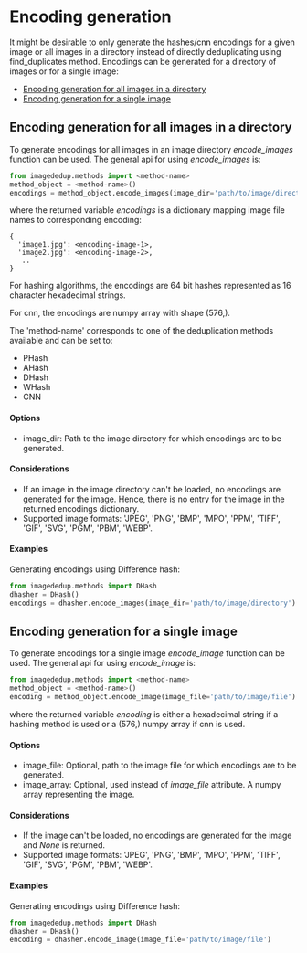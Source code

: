 # Encoding generation
It might be desirable to only generate the hashes/cnn encodings for a given image or all images in a directory instead
of directly deduplicating using find_duplicates method. Encodings can be generated for a directory of images or for a 
single image:

- [Encoding generation for all images in a directory](#encoding-generation-for-all-images-in-a-directory)
- [Encoding generation for a single image](#encoding-generation-for-a-single-image)


## Encoding generation for all images in a directory
To generate encodings for all images in an image directory *encode_images* function can be used. The general api for 
using *encode_images* is:
```python
from imagededup.methods import <method-name>
method_object = <method-name>()
encodings = method_object.encode_images(image_dir='path/to/image/directory')
```
where the returned variable *encodings* is a dictionary mapping image file names to corresponding encoding:
```
{
  'image1.jpg': <encoding-image-1>,
  'image2.jpg': <encoding-image-2>,
   ..
}
```
For hashing algorithms, the encodings are 64 bit hashes represented as 16 character hexadecimal strings.

For cnn, the encodings are numpy array with shape (576,).

The 'method-name' corresponds to one of the deduplication methods available and can be set to:

- PHash
- AHash
- DHash
- WHash
- CNN


#### Options
- image_dir: Path to the image directory for which encodings are to be generated.

#### Considerations

- If an image in the image directory can't be loaded, no encodings are generated for the image. Hence, there is no entry 
for the image in the returned encodings dictionary.
- Supported image formats: 'JPEG', 'PNG', 'BMP', 'MPO', 'PPM', 'TIFF', 'GIF', 'SVG', 'PGM', 'PBM', 'WEBP'.

#### Examples

Generating encodings using Difference hash:
```python
from imagededup.methods import DHash
dhasher = DHash()
encodings = dhasher.encode_images(image_dir='path/to/image/directory')
```

## Encoding generation for a single image
To generate encodings for a single image *encode_image* function can be used. The general api for 
using *encode_image* is:
```python
from imagededup.methods import <method-name>
method_object = <method-name>()
encoding = method_object.encode_image(image_file='path/to/image/file')
```
where the returned variable *encoding* is either a hexadecimal string if a hashing method is used or a (576,) numpy 
array if cnn is used.

#### Options
- image_file: Optional, path to the image file for which encodings are to be generated.
- image_array: Optional, used instead of *image_file* attribute. A numpy array representing the image.

#### Considerations

- If the image can't be loaded, no encodings are generated for the image and *None* is returned.
- Supported image formats: 'JPEG', 'PNG', 'BMP', 'MPO', 'PPM', 'TIFF', 'GIF', 'SVG', 'PGM', 'PBM', 'WEBP'.

#### Examples

Generating encodings using Difference hash:
```python
from imagededup.methods import DHash
dhasher = DHash()
encoding = dhasher.encode_image(image_file='path/to/image/file')
```